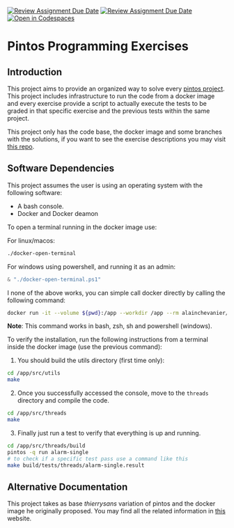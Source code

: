 [![Review Assignment Due Date](https://classroom.github.com/assets/deadline-readme-button-24ddc0f5d75046c5622901739e7c5dd533143b0c8e959d652212380cedb1ea36.svg)](https://classroom.github.com/a/B4YALYMh)
[![Review Assignment Due Date](https://classroom.github.com/assets/deadline-readme-button-24ddc0f5d75046c5622901739e7c5dd533143b0c8e959d652212380cedb1ea36.svg)](https://classroom.github.com/a/8uf79deI)
[![Open in Codespaces](https://classroom.github.com/assets/launch-codespace-7f7980b617ed060a017424585567c406b6ee15c891e84e1186181d67ecf80aa0.svg)](https://classroom.github.com/open-in-codespaces?assignment_repo_id=11870987)
# Pintos Programming Exercises

## Introduction

This project aims to provide an organized way to solve every [pintos project](https://web.stanford.edu/class/cs140/projects/pintos/pintos.html#SEC_Contents). This project includes infrastructure to run the code from a docker image and every exercise provide a script to actually execute the tests to be graded in that specific exercise and the previous tests within the same project.

This project only has the code base, the docker image and some branches with the solutions, if you want to see the exercise descriptions you may visit [this repo](https://github.com/alain-chevanier/pintos-exercise-descriptions).

## Software Dependencies

This project assumes the user is using an operating system with the following software:

* A bash console.
* Docker and Docker deamon

To open a terminal running in the docker image use:

For linux/macos:
```bash
./docker-open-terminal
```

For windows using powershell, and running it as an admin:
```powershell
& "./docker-open-terminal.ps1"
```

I none of the above works, you can simple call docker directly 
by calling the following command:
```sh
docker run -it --volume ${pwd}:/app --workdir /app --rm alainchevanier/so-20231-pintos bash
```
__Note__: This command works in bash, zsh, sh and powershell (windows).

To verify the installation, run the following instructions from a terminal inside the docker image (use the previous command):

1. You should build the utils directory (first time only):
```bash
cd /app/src/utils
make
```
2. Once you successfully accessed the console, move to the `threads` directory and compile the code.
```bash
cd /app/src/threads
make
```
3. Finally just run a test to verify that everything is up and running.
```bash
cd /app/src/threads/build
pintos -q run alarm-single
# to check if a specific test pass use a command like this
make build/tests/threads/alarm-single.result
```

## Alternative Documentation

This project takes as base _thierrysans_ variation of pintos and the docker image he originally proposed. You may find all the related information in [this](https://thierrysans.me/CSCC69/projects/WWW/pintos_1.html) website.
